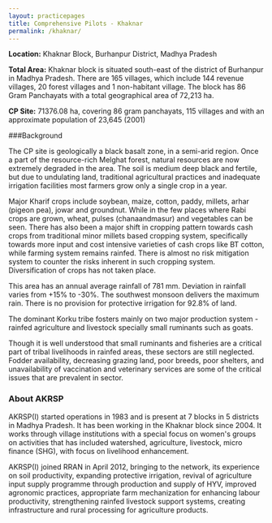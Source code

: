 ```yaml
---
layout: practicepages
title: Comprehensive Pilots - Khaknar
permalink: /khaknar/
---
```


**Location:** Khaknar Block, Burhanpur District, Madhya Pradesh

**Total Area:** Khaknar block is situated south-east of the district of Burhanpur in Madhya Pradesh. There are 165 villages, which include 144 revenue villages, 20 forest villages and 1 non-habitant village. The block has 86 Gram Panchayats with a total geographical area of 72,213 ha.

**CP Site:** 71376.08 ha, covering 86 gram panchayats, 115 villages and with an approximate population of 23,645 (2001)

###Background

The CP site is geologically a black basalt zone, in a semi-arid region. Once a part of the resource-rich Melghat forest, natural resources are now extremely degraded in the area. The soil is medium deep black and fertile, but due to undulating land, traditional agricultural practices and inadequate irrigation facilities most farmers grow only a single crop in a year.

Major Kharif crops include soybean, maize, cotton, paddy, millets, arhar (pigeon pea), jowar and groundnut. While in the few places where Rabi crops are grown, wheat, pulses (chanaandmasur) and vegetables can be seen. There has also been a major shift in cropping pattern towards cash crops from traditional minor millets based cropping system, specifically towards more input and cost intensive varieties of cash crops like BT cotton, while farming system remains rainfed. There is almost no risk mitigation system to counter the risks inherent in such cropping system. Diversification of crops has not taken place. 

This area has an annual average rainfall of 781 mm.  Deviation in rainfall varies from +15% to -30%. The southwest monsoon delivers the maximum rain. There is no provision for protective irrigation for 92.8% of land. 

The dominant Korku tribe fosters mainly on two major production system - rainfed agriculture and livestock specially small ruminants such as goats.  

Though it is well understood that small ruminants and fisheries are a critical part of tribal livelihoods in rainfed areas, these sectors are still neglected. Fodder availability, decreasing grazing land, poor breeds, poor shelters, and unavailability of vaccination and veterinary services are some of the critical issues that are prevalent in sector.

### About AKRSP

AKRSP(I) started operations in 1983 and is present at 7 blocks in 5 districts in Madhya Pradesh. It has been working in the Khaknar block since 2004. It works through village institutions with a special focus on women's groups on activities that has included watershed, agriculture, livestock, micro finance (SHG), with focus on livelihood enhancement.

AKRSP(I) joined RRAN in April 2012, bringing to the network, its experience on soil productivity, expanding protective irrigation, revival of agriculture input supply programme through production and supply of HYV, improved agronomic practices, appropriate farm mechanization for enhancing labour productivity, strengthening rainfed livestock support systems, creating infrastructure and rural processing for agriculture products.
